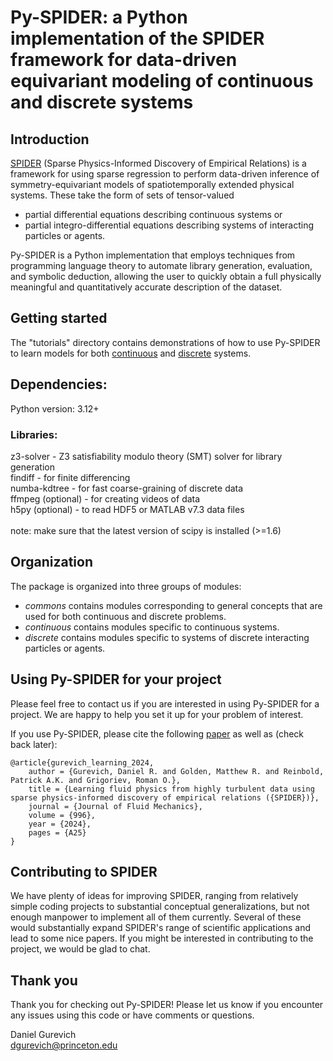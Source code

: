 # Py-SPIDER: a Python implementation of the SPIDER framework for data-driven equivariant modeling of continuous and discrete systems

## Introduction
[SPIDER](https://www.cambridge.org/core/journals/journal-of-fluid-mechanics/article/learning-fluid-physics-from-highly-turbulent-data-using-sparse-physicsinformed-discovery-of-empirical-relations-spider/FB279BC082B965AFCCD768FD50ACEB08) (Sparse Physics-Informed Discovery of Empirical Relations) is a framework for using sparse regression to perform data-driven inference of symmetry-equivariant models of spatiotemporally extended physical systems. These take the form of sets of tensor-valued
- partial differential equations describing continuous systems or
- partial integro-differential equations describing systems of interacting particles or agents.

Py-SPIDER is a Python implementation that employs techniques from programming language theory to automate library generation, evaluation, and symbolic deduction, allowing the user to quickly obtain a full physically meaningful and quantitatively accurate description of the dataset. 

## Getting started
The "tutorials" directory contains demonstrations of how to use Py-SPIDER to learn models for both [continuous](https://github.com/sibirica/Py-SPIDER/blob/main/tutorials/01_Continuous.ipynb) and [discrete](https://github.com/sibirica/Py-SPIDER/blob/main/tutorials/02_Discrete.ipynb) systems.

## Dependencies: 
Python version: 3.12+

### Libraries:

z3-solver - Z3 satisfiability modulo theory (SMT) solver for library generation \
findiff - for finite differencing \
numba-kdtree - for fast coarse-graining of discrete data \
ffmpeg (optional) - for creating videos of data \
h5py (optional) - to read HDF5 or MATLAB v7.3 data files \
\
note: make sure that the latest version of scipy is installed (>=1.6)

## Organization
The package is organized into three groups of modules:
- *commons* contains modules corresponding to general concepts that are used for both continuous and discrete problems.
- *continuous* contains modules specific to continuous systems.
- *discrete* contains modules specific to systems of discrete interacting particles or agents.

## Using Py-SPIDER for your project
Please feel free to contact us if you are interested in using Py-SPIDER for a project. We are happy to help you set it up for your problem of interest.

If you use Py-SPIDER, please cite the following [paper](https://www.cambridge.org/core/journals/journal-of-fluid-mechanics/article/learning-fluid-physics-from-highly-turbulent-data-using-sparse-physicsinformed-discovery-of-empirical-relations-spider/FB279BC082B965AFCCD768FD50ACEB08) as well as (check back later):

```
@article{gurevich_learning_2024,  
	author = {Gurevich, Daniel R. and Golden, Matthew R. and Reinbold, Patrick A.K. and Grigoriev, Roman O.},  
	title = {Learning fluid physics from highly turbulent data using sparse physics-informed discovery of empirical relations ({SPIDER})},  
 	journal = {Journal of Fluid Mechanics},  
	volume = {996},  
	year = {2024},  
	pages = {A25}  
}
```

## Contributing to SPIDER
We have plenty of ideas for improving SPIDER, ranging from relatively simple coding projects to substantial conceptual generalizations, but not enough manpower to implement all of them currently. Several of these would substantially expand SPIDER's range of scientific applications and lead to some nice papers. If you might be interested in contributing to the project, we would be glad to chat.

## Thank you
Thank you for checking out Py-SPIDER! Please let us know if you encounter any issues using this code or have comments or questions.

Daniel Gurevich\
dgurevich@princeton.edu

